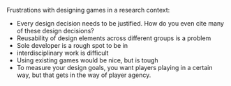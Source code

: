 Frustrations with designing games in a research context:

 - Every design decision needs to be justified. How do you even cite many of these design decisions?
 - Reusability of design elements across different groups is a problem
 - Sole developer is a rough spot to be in
 - interdisciplinary work is difficult
 - Using existing games would be nice, but is tough
 - To measure your design goals, you want players playing in a certain way, but that gets in the way of player agency.
